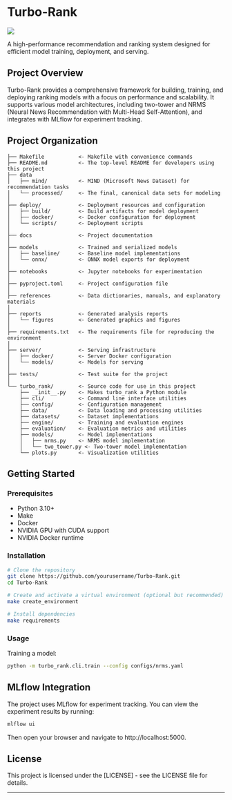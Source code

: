 # Turbo-Rank

<a target="_blank" href="https://cookiecutter-data-science.drivendata.org/">
    <img src="https://img.shields.io/badge/CCDS-Project%20template-328F97?logo=cookiecutter" />
</a>

A high-performance recommendation and ranking system designed for efficient model training, deployment, and serving.

## Project Overview

Turbo-Rank provides a comprehensive framework for building, training, and deploying ranking models with a focus on performance and scalability. It supports various model architectures, including two-tower and NRMS (Neural News Recommendation with Multi-Head Self-Attention), and integrates with MLflow for experiment tracking.

## Project Organization

```
├── Makefile           <- Makefile with convenience commands
├── README.md          <- The top-level README for developers using this project
├── data
│   ├── mind/          <- MIND (Microsoft News Dataset) for recommendation tasks
│   └── processed/     <- The final, canonical data sets for modeling
│
├── deploy/            <- Deployment resources and configuration
│   ├── build/         <- Build artifacts for model deployment
│   ├── docker/        <- Docker configuration for deployment
│   └── scripts/       <- Deployment scripts
│
├── docs               <- Project documentation
│
├── models             <- Trained and serialized models
│   ├── baseline/      <- Baseline model implementations
│   └── onnx/          <- ONNX model exports for deployment
│
├── notebooks          <- Jupyter notebooks for experimentation
│
├── pyproject.toml     <- Project configuration file
│
├── references         <- Data dictionaries, manuals, and explanatory materials
│
├── reports            <- Generated analysis reports
│   └── figures        <- Generated graphics and figures
│
├── requirements.txt   <- The requirements file for reproducing the environment
│
├── server/            <- Serving infrastructure
│   ├── docker/        <- Server Docker configuration
│   └── models/        <- Models for serving
│
├── tests/             <- Test suite for the project
│
└── turbo_rank/        <- Source code for use in this project
    ├── __init__.py    <- Makes turbo_rank a Python module
    ├── cli/           <- Command line interface utilities
    ├── config/        <- Configuration management
    ├── data/          <- Data loading and processing utilities
    ├── datasets/      <- Dataset implementations
    ├── engine/        <- Training and evaluation engines
    ├── evaluation/    <- Evaluation metrics and utilities
    ├── models/        <- Model implementations
    │   ├── nrms.py    <- NRMS model implementation
    │   └── two_tower.py <- Two-tower model implementation
    └── plots.py       <- Visualization utilities
```

## Getting Started

### Prerequisites

- Python 3.10+
- Make
- Docker
- NVIDIA GPU with CUDA support
- NVIDIA Docker runtime

### Installation

```bash
# Clone the repository
git clone https://github.com/yourusername/Turbo-Rank.git
cd Turbo-Rank

# Create and activate a virtual environment (optional but recommended)
make create_environment

# Install dependencies
make requirements
```

### Usage

Training a model:
```bash
python -m turbo_rank.cli.train --config configs/nrms.yaml
```

## MLflow Integration

The project uses MLflow for experiment tracking. You can view the experiment results by running:

```bash
mlflow ui
```

Then open your browser and navigate to http://localhost:5000.

## License

This project is licensed under the [LICENSE] - see the LICENSE file for details.

--------

